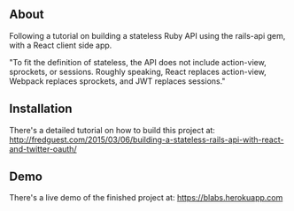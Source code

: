 About
---------------
Following a tutorial on building a stateless Ruby API using the rails-api gem, with a React client side app. 

"To fit the definition of stateless, the API does not include action-view, sprockets, or sessions. Roughly speaking, React replaces action-view, Webpack replaces sprockets, and JWT replaces sessions."

Installation
---------------
There's a detailed tutorial on how to build this project at: http://fredguest.com/2015/03/06/building-a-stateless-rails-api-with-react-and-twitter-oauth/

Demo
---------------
There's a live demo of the finished project at: https://blabs.herokuapp.com
